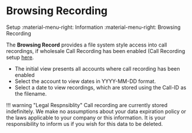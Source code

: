 # Browsing Recording
Setup :material-menu-right: Information :material-menu-right: Browsing Recording

The **Browsing Record** provides a file system style access into call recordings, if wholesale Call Recording has been enabled (Call Recording setup [here](https://docs.connexcs.com/customer/routing/#call-recording). 

* The initial view presents all accounts where call recording has been enabled
* Select the account to view dates in YYYY-MM-DD format.
* Select a date to view recordings, which are stored using the Call-ID as the filename.

!!! warning "Legal Respnsiblity"
	Call recording are currently stored indefinitely. We make no assumptions about your data expiration policy or the laws applicable
	to your company or this information. It is your responsibility to inform us if you wish for this data to be deleted.
